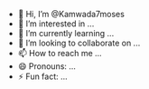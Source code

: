 - 👋 Hi, I’m @Kamwada7moses
- 👀 I’m interested in ...
- 🌱 I’m currently learning ...
- 💞️ I’m looking to collaborate on ...
- 📫 How to reach me ...
- 😄 Pronouns: ...
- ⚡ Fun fact: ...

<!---
Kamwada7moses/Kamwada7moses is a ✨ special ✨ repository because its `README.md` (this file) appears on your GitHub profile.
You can click the Preview link to take a look at your changes.
--->
